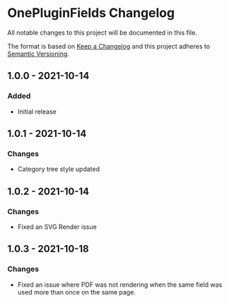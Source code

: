 # OnePluginFields Changelog

All notable changes to this project will be documented in this file.

The format is based on [Keep a Changelog](http://keepachangelog.com/) and this project adheres to [Semantic Versioning](http://semver.org/).

## 1.0.0 - 2021-10-14
### Added
- Initial release

## 1.0.1 - 2021-10-14
### Changes
- Category tree style updated

## 1.0.2 - 2021-10-14
### Changes
- Fixed an SVG Render issue

## 1.0.3 - 2021-10-18
### Changes
- Fixed an issue where PDF was not rendering when the same field was used more than once on the same page.